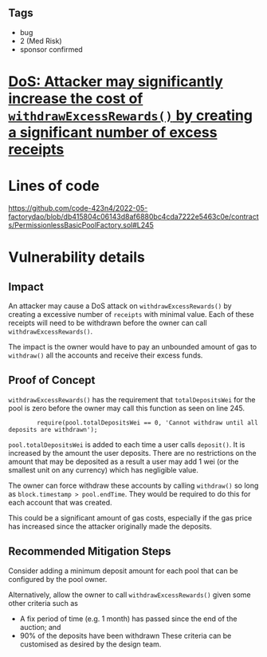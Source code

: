 ## Tags

- bug
- 2 (Med Risk)
- sponsor confirmed

# [DoS: Attacker may significantly increase the cost of `withdrawExcessRewards()` by creating a significant number of excess receipts](https://github.com/code-423n4/2022-05-factorydao-findings/issues/54) 

# Lines of code

https://github.com/code-423n4/2022-05-factorydao/blob/db415804c06143d8af6880bc4cda7222e5463c0e/contracts/PermissionlessBasicPoolFactory.sol#L245


# Vulnerability details

## Impact

An attacker may cause a DoS attack on `withdrawExcessRewards()` by creating a excessive number of `receipts` with minimal value. Each of these receipts will need to be withdrawn before the owner can call `withdrawExcessRewards()`. 

The impact is the owner would have to pay an unbounded amount of gas to `withdraw()` all the accounts and receive their excess funds.

## Proof of Concept

`withdrawExcessRewards()` has the requirement that `totalDepositsWei` for the pool is zero before the owner may call this function as seen on line 245.

```solidity
        require(pool.totalDepositsWei == 0, 'Cannot withdraw until all deposits are withdrawn');
```

`pool.totalDepositsWei` is added to each time a user calls `deposit()`. It is increased by the amount the user deposits. There are no restrictions on the amount that may be deposited as a result a user may add 1 wei (or the smallest unit on any currency) which has negligible value.

The owner can force withdraw these accounts by calling `withdraw()` so long as `block.timestamp > pool.endTime`. They would be required to do this for each account that was created.

This could be a significant amount of gas costs, especially if the gas price has increased since the attacker originally made the deposits.

## Recommended Mitigation Steps

Consider adding a minimum deposit amount for each pool that can be configured by the pool owner.

Alternatively, allow the owner to call `withdrawExcessRewards()` given some other criteria such as 
- A fix period of time (e.g. 1 month) has passed since the end of the auction; and
- 90% of the deposits have been withdrawn
These criteria can be customised as desired by the design team.

